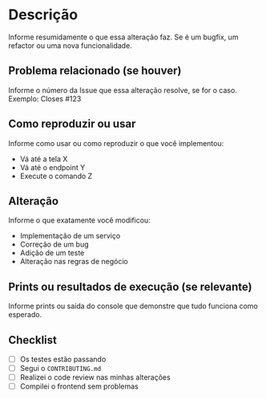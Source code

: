 # Descrição

Informe resumidamente o que essa alteração faz.
Se é um bugfix, um refactor ou uma nova funcionalidade.

## Problema relacionado (se houver)

Informe o número da Issue que essa alteração resolve, se for o caso.
Exemplo: Closes #123

## Como reproduzir ou usar

Informe como usar ou como reproduzir o que você implementou:

- Vá até a tela X
- Vá até o endpoint Y
- Execute o comando Z

## Alteração

Informe o que exatamente você modificou:

- Implementação de um serviço
- Correção de um bug
- Adição de um teste
- Alteração nas regras de negócio

## Prints ou resultados de execução (se relevante)

Informe prints ou saída do console que demonstre que tudo funciona como esperado.

## Checklist

- [ ] Os testes estão passando
- [ ] Segui o `CONTRIBUTING.md`
- [ ] Realizei o code review nas minhas alterações
- [ ] Compilei o frontend sem problemas
